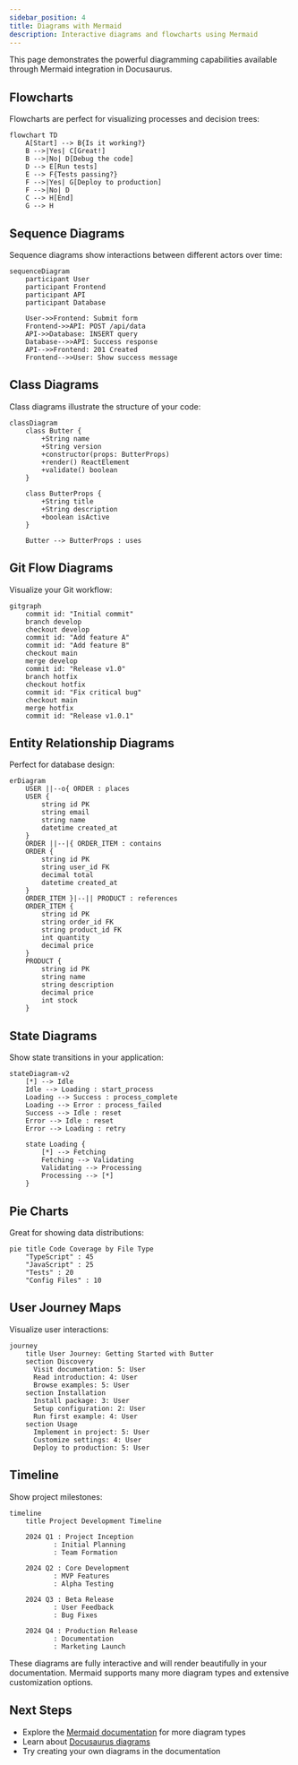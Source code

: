```yaml
---
sidebar_position: 4
title: Diagrams with Mermaid
description: Interactive diagrams and flowcharts using Mermaid
---
```


This page demonstrates the powerful diagramming capabilities available through Mermaid integration in Docusaurus.

## Flowcharts

Flowcharts are perfect for visualizing processes and decision trees:

```mermaid
flowchart TD
    A[Start] --> B{Is it working?}
    B -->|Yes| C[Great!]
    B -->|No| D[Debug the code]
    D --> E[Run tests]
    E --> F{Tests passing?}
    F -->|Yes| G[Deploy to production]
    F -->|No| D
    C --> H[End]
    G --> H
```

## Sequence Diagrams

Sequence diagrams show interactions between different actors over time:

```mermaid
sequenceDiagram
    participant User
    participant Frontend
    participant API
    participant Database
    
    User->>Frontend: Submit form
    Frontend->>API: POST /api/data
    API->>Database: INSERT query
    Database-->>API: Success response
    API-->>Frontend: 201 Created
    Frontend-->>User: Show success message
```

## Class Diagrams

Class diagrams illustrate the structure of your code:

```mermaid
classDiagram
    class Butter {
        +String name
        +String version
        +constructor(props: ButterProps)
        +render() ReactElement
        +validate() boolean
    }
    
    class ButterProps {
        +String title
        +String description
        +boolean isActive
    }
    
    Butter --> ButterProps : uses
```

## Git Flow Diagrams

Visualize your Git workflow:

```mermaid
gitgraph
    commit id: "Initial commit"
    branch develop
    checkout develop
    commit id: "Add feature A"
    commit id: "Add feature B"
    checkout main
    merge develop
    commit id: "Release v1.0"
    branch hotfix
    checkout hotfix
    commit id: "Fix critical bug"
    checkout main
    merge hotfix
    commit id: "Release v1.0.1"
```

## Entity Relationship Diagrams

Perfect for database design:

```mermaid
erDiagram
    USER ||--o{ ORDER : places
    USER {
        string id PK
        string email
        string name
        datetime created_at
    }
    ORDER ||--|{ ORDER_ITEM : contains
    ORDER {
        string id PK
        string user_id FK
        decimal total
        datetime created_at
    }
    ORDER_ITEM }|--|| PRODUCT : references
    ORDER_ITEM {
        string id PK
        string order_id FK
        string product_id FK
        int quantity
        decimal price
    }
    PRODUCT {
        string id PK
        string name
        string description
        decimal price
        int stock
    }
```

## State Diagrams

Show state transitions in your application:

```mermaid
stateDiagram-v2
    [*] --> Idle
    Idle --> Loading : start_process
    Loading --> Success : process_complete
    Loading --> Error : process_failed
    Success --> Idle : reset
    Error --> Idle : reset
    Error --> Loading : retry
    
    state Loading {
        [*] --> Fetching
        Fetching --> Validating
        Validating --> Processing
        Processing --> [*]
    }
```

## Pie Charts

Great for showing data distributions:

```mermaid
pie title Code Coverage by File Type
    "TypeScript" : 45
    "JavaScript" : 25
    "Tests" : 20
    "Config Files" : 10
```

## User Journey Maps

Visualize user interactions:

```mermaid
journey
    title User Journey: Getting Started with Butter
    section Discovery
      Visit documentation: 5: User
      Read introduction: 4: User
      Browse examples: 5: User
    section Installation
      Install package: 3: User
      Setup configuration: 2: User
      Run first example: 4: User
    section Usage
      Implement in project: 5: User
      Customize settings: 4: User
      Deploy to production: 5: User
```

## Timeline

Show project milestones:

```mermaid
timeline
    title Project Development Timeline
    
    2024 Q1 : Project Inception
           : Initial Planning
           : Team Formation
    
    2024 Q2 : Core Development
           : MVP Features
           : Alpha Testing
    
    2024 Q3 : Beta Release
           : User Feedback
           : Bug Fixes
    
    2024 Q4 : Production Release
           : Documentation
           : Marketing Launch
```

These diagrams are fully interactive and will render beautifully in your documentation. Mermaid supports many more diagram types and extensive customization options.

## Next Steps

- Explore the [Mermaid documentation](https://mermaid-js.github.io/) for more diagram types
- Learn about [Docusaurus diagrams](https://docusaurus.io/docs/markdown-features/diagrams)
- Try creating your own diagrams in the documentation
